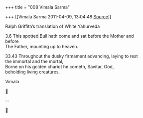 +++
title = "008 Vimala Sarma"

+++
[[Vimala Sarma	2011-04-09, 13:04:48 [Source](https://groups.google.com/g/samskrita/c/MpkR5YzNp6s)]]





Ralph Griffith’s translation of White Yahurveda



3.6 This spotted Bull hath come and sat before the Mother and  
before  
The Father, mounting up to heaven.



33.43 Throughout the dusky firmament advancing, laying to rest  
the immortal and the mortal,  
Borne on his golden chariot he cometh, Savitar, God,  
beholding living creatures.



Vimala



--  



